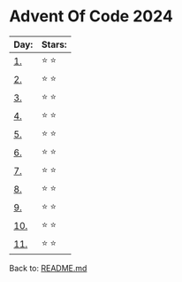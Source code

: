 # Advent Of Code 2024


| Day:                       | Stars:           |
| -------------------------- | ---------------- | 
|[1.](/2024/code/day_1.py)   | :star: :star:    |
|[2.](/2024/code/day_2.py)   | :star: :star:    |
|[3.](/2024/code/day_3.py)   | :star: :star:    |
|[4.](/2024/code/day_4.py)   | :star: :star:    |
|[5.](/2024/code/day_5.py)   | :star: :star:    |
|[6.](/2024/code/day_6.py)   | :star: :star:    |
|[7.](/2024/code/day_7.py)   | :star: :star:    |
|[8.](/2024/code/day_8.py)   | :star: :star:    |
|[9.](/2024/code/day_9.py)   | :star: :star:    |
|[10.](/2024/code/day_10.py) | :star: :star:    |
|[11.](/2024/code/day_11.py) | :star: :star:    |


Back to: [README.md](../README.md)